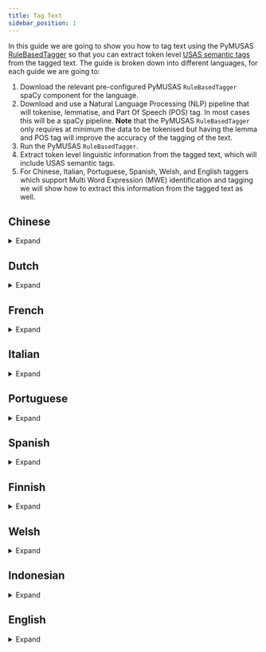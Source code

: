 ```yaml
---
title: Tag Text
sidebar_position: 1
---
```


In this guide we are going to show you how to tag text using the PyMUSAS [RuleBasedTagger](/api/spacy_api/taggers/rule_based#rulebasedtagger) so that you can extract token level [USAS semantic tags](https://ucrel.lancs.ac.uk/usas/) from the tagged text. The guide is broken down into different languages, for each guide we are going to: 

1. Download the relevant pre-configured PyMUSAS `RuleBasedTagger` spaCy component for the language.
2. Download and use a Natural Language Processing (NLP) pipeline that will tokenise, lemmatise, and Part Of Speech (POS) tag. In most cases this will be a spaCy pipeline. **Note** that the PyMUSAS `RuleBasedTagger` only requires at minimum the data to be tokenised but having the lemma and POS tag will improve the accuracy of the tagging of the text.
3. Run the PyMUSAS `RuleBasedTagger`.
4. Extract token level linguistic information from the tagged text, which will include USAS semantic tags.
5. For Chinese, Italian, Portuguese, Spanish, Welsh, and English taggers which support Multi Word Expression (MWE) identification and tagging we will show how to extract this information from the tagged text as well.


## Chinese
<details>
<summary>Expand</summary>

First download both the [Chinese PyMUSAS `RuleBasedTagger` spaCy component](https://github.com/UCREL/pymusas-models/releases/tag/cmn_dual_upos2usas_contextual-0.3.2) and the [small Chinese spaCy model](https://spacy.io/models/zh):

``` bash
pip install https://github.com/UCREL/pymusas-models/releases/download/cmn_dual_upos2usas_contextual-0.3.2/cmn_dual_upos2usas_contextual-0.3.2-py3-none-any.whl
python -m spacy download zh_core_web_sm
```

Then create the tagger, in a Python script:

:::note
Currently there is no lemmatisation component in the spaCy pipeline for Chinese.
:::

``` python
import spacy

# We exclude the following components as we do not need them. 
nlp = spacy.load('zh_core_web_sm', exclude=['parser', 'ner'])
# Load the Chinese PyMUSAS rule based tagger in a seperate spaCy pipeline
chinese_tagger_pipeline = spacy.load('cmn_dual_upos2usas_contextual')
# Adds the Chinese PyMUSAS rule based tagger to the main spaCy pipeline
nlp.add_pipe('pymusas_rule_based_tagger', source=chinese_tagger_pipeline)
```

The tagger is now setup for tagging text through the spaCy pipeline like so (this example follows on from the last). The example text is taken from the Chinese Wikipedia page on the topic of [`The Nile River`](https://zh.wikipedia.org/wiki/%E5%B0%BC%E7%BD%97%E6%B2%B3):

``` python
text = "尼罗河 是一条流經非洲東部與北部的河流，與中非地區的剛果河、非洲南部的赞比西河以及西非地区的尼日尔河並列非洲最大的四個河流系統。"

output_doc = nlp(text)

print(f'Text\tPOS\tUSAS Tags')
for token in output_doc:
    print(f'{token.text}\t{token.pos_}\t{token._.pymusas_tags}')
```

<details>
<summary>Output:</summary>

``` tsv
Text    POS     USAS Tags
尼罗河     PROPN   ['Z2']
是       VERB    ['A3', 'Z5']
一       NUM     ['N1']
条       NUM     ['G2.1/P1', 'S7.4-', 'A1.7+', 'S8-']
流經      ADJ     ['Z99']
非洲      PROPN   ['Z2']
東部      NOUN    ['Z99']
與北部     PROPN   ['Z99']
的       PART    ['Z5']
河流      NOUN    ['W3/M4', 'N5+']
，       PUNCT   ['PUNCT']
與       VERB    ['Z99']
中非      PROPN   ['Z99']
地區      NOUN    ['Z99']
的       PART    ['Z5']
剛果河     PROPN   ['Z99']
、       PUNCT   ['PUNCT']
非洲      PROPN   ['Z2']
南部      NOUN    ['M6']
的       PART    ['Z5']
赞比西河    NOUN    ['Z99']
以及      CCONJ   ['N5++', 'N5.2+', 'A13.3', 'Z5']
西非      PROPN   ['Z99']
地区      NOUN    ['A1.1.1', 'B3/X1', 'G1.1c', 'W3', 'F4/M7', 'K2', 'M7', 'A4.1', 'N3.6', 'B1', 'T1.1', 'O4.4', 'N5.1-', 'S5+c', 'B3', 'Y1', 'C1/H1@']
的       PART    ['Z5']
尼日尔河    NOUN    ['Z99']
並列      VERB    ['Z99']
非洲      PROPN   ['Z2']
最       ADV     ['A11.1+', 'N5+++', 'N3.2+++', 'A11.1+++', 'N5.1+', 'O2/M4', 'O3']
大       VERB    ['A11.1+', 'N5+++', 'N3.2+++', 'A11.1+++', 'N5.1+', 'O2/M4', 'O3']
的       PART    ['Z5']
四       NUM     ['N1']
個       NUM     ['N1']
河流      NOUN    ['W3/M4', 'N5+']
系統      NOUN    ['Z99']
。       PUNCT   ['PUNCT']
```

</details>

For Chinese the tagger also identifies and tags Multi Word Expressions (MWE), to find these MWE's you can run the following:

``` python
print(f'Text\tPOS\tMWE start and end index\tUSAS Tags')
for token in output_doc:
    start, end = token._.pymusas_mwe_indexes[0]
    if (end - start) > 1:
        print(f'{token.text}\t{token.pos_}\t{(start, end)}\t{token._.pymusas_tags}')
```

Which will output the following:

``` tsv
Text    POS    MWE start and end index    USAS Tags
最       ADV    (28, 30)                   ['A11.1+', 'N5+++', 'N3.2+++', 'A11.1+++', 'N5.1+', 'O2/M4', 'O3']
大       VERB   (28, 30)                   ['A11.1+', 'N5+++', 'N3.2+++', 'A11.1+++', 'N5.1+', 'O2/M4', 'O3']
```


</details>

## Dutch

<details>
<summary>Expand</summary>

First download both the [Dutch PyMUSAS `RuleBasedTagger` spaCy component](https://github.com/UCREL/pymusas-models/releases/tag/nl_single_upos2usas_contextual-0.3.2) and the [small Dutch spaCy model](https://spacy.io/models/nl):

``` bash
pip install https://github.com/UCREL/pymusas-models/releases/download/nl_single_upos2usas_contextual-0.3.2/nl_single_upos2usas_contextual-0.3.2-py3-none-any.whl
python -m spacy download nl_core_news_sm
```

Then create the tagger, in a Python script:

``` python
import spacy

# We exclude the following components as we do not need them. 
nlp = spacy.load('nl_core_news_sm', exclude=['parser', 'ner', 'tagger'])
# Load the Dutch PyMUSAS rule based tagger in a separate spaCy pipeline
dutch_tagger_pipeline = spacy.load('nl_single_upos2usas_contextual')
# Adds the Dutch PyMUSAS rule based tagger to the main spaCy pipeline
nlp.add_pipe('pymusas_rule_based_tagger', source=dutch_tagger_pipeline)
```

The tagger is now setup for tagging text through the spaCy pipeline like so (this example follows on from the last). The example text is taken from the Dutch Wikipedia page on the topic of [`The Nile River`](https://nl.wikipedia.org/wiki/Nijl):

``` python
text = "De Nijl is met een lengte van 5499 tot 6695 km de langste of de op een na langste rivier van de wereld."

output_doc = nlp(text)

print(f'Text\tLemma\tPOS\tUSAS Tags')
for token in output_doc:
    print(f'{token.text}\t{token.lemma_}\t{token.pos_}\t{token._.pymusas_tags}')
```

<details>

<summary>Output:</summary>

``` tsv
Text    Lemma   POS     USAS Tags
De      de      DET     ['Z5']
Nijl    nijl    PROPN   ['Z99']
is      is      AUX     ['Z99']
met     met     ADP     ['Z5']
een     een     DET     ['Z5']
lengte  lengte  NOUN    ['N3.7', 'T1.3', 'M4']
van     van     ADP     ['Z5']
5499    5499    NUM     ['N1']
tot     tot     ADP     ['Z99']
6695    6695    NUM     ['N1']
km      km      SYM     ['Z99']
de      de      DET     ['Z5']
langste lang    ADJ     ['N3.7+', 'T1.3+', 'N3.3+', 'N3.2+', 'X7+']
of      of      CCONJ   ['Z5']
de      de      DET     ['Z5']
op      op      ADP     ['A5.1+', 'G2.2+', 'A1.1.1', 'M6', 'Z5']
een     e       NUM     ['N1', 'T3', 'T1.2', 'Z8']
na      na      ADP     ['N4', 'Z5']
langste lang    ADJ     ['N3.7+', 'T1.3+', 'N3.3+', 'N3.2+', 'X7+']
rivier  rivier  NOUN    ['W3/M4', 'N5+']
van     van     ADP     ['Z5']
de      de      DET     ['Z5']
wereld  wereld  NOUN    ['W1', 'S5+c', 'A4.1', 'N5+']
.       .       PUNCT   ['PUNCT']
```
</details>

</details>

## French

<details>
<summary>Expand</summary>

First download both the [French PyMUSAS `RuleBasedTagger` spaCy component](https://github.com/UCREL/pymusas-models/releases/tag/fr_single_upos2usas_contextual-0.3.2) and the [small French spaCy model](https://spacy.io/models/fr):

``` bash
pip install https://github.com/UCREL/pymusas-models/releases/download/fr_single_upos2usas_contextual-0.3.2/fr_single_upos2usas_contextual-0.3.2-py3-none-any.whl
python -m spacy download fr_core_news_sm
```

Then create the tagger, in a Python script:

``` python
import spacy

# We exclude the following components as we do not need them. 
nlp = spacy.load('fr_core_news_sm', exclude=['parser', 'ner'])
# Load the French PyMUSAS rule based tagger in a separate spaCy pipeline
french_tagger_pipeline = spacy.load('fr_single_upos2usas_contextual')
# Adds the French PyMUSAS rule based tagger to the main spaCy pipeline
nlp.add_pipe('pymusas_rule_based_tagger', source=french_tagger_pipeline)
```

The tagger is now setup for tagging text through the spaCy pipeline like so (this example follows on from the last). The example text is taken from the French Wikipedia page on the topic of [`The Nile River`](https://fr.wikipedia.org/wiki/Nil):

``` python
text = "Le Nil est un fleuve d'Afrique. Avec une longueur d'environ 6 700 km, c'est avec le fleuve Amazone, le plus long fleuve du monde."

output_doc = nlp(text)

print(f'Text\tLemma\tPOS\tUSAS Tags')
for token in output_doc:
    print(f'{token.text}\t{token.lemma_}\t{token.pos_}\t{token._.pymusas_tags}')
```

<details>

<summary>Output:</summary>

``` tsv
Text      Lemma     POS       USAS Tags
Le        le        DET       ['Z5']
Nil       Nil       PROPN     ['Z99']
est       être      AUX       ['M6']
un        un        DET       ['Z5']
fleuve    fleuve    NOUN      ['W3/M4', 'N5+']
d'        de        ADP       ['Z5']
Afrique   Afrique   PROPN     ['Z99']
.         .         PUNCT     ['PUNCT']
Avec      avec      ADP       ['Z5']
une       un        DET       ['Z5']
longueur  longueur  NOUN      ['N3.7', 'T1.3', 'M4']
d'        de        ADP       ['Z5']
environ   environ   ADV       ['Z5']
6         6         DET       ['Z99']
700       700       NUM       ['N1']
km        kilomètre NOUN      ['N3.3', 'N3.7']
,         ,         PUNCT     ['PUNCT']
c'        ce        PRON      ['Z8']
est       être      VERB      ['M6']
avec      avec      ADP       ['Z5']
le        le        DET       ['Z5']
fleuve    fleuve    NOUN      ['W3/M4', 'N5+']
Amazone   amazone   NOUN      ['Z99']
,         ,         PUNCT     ['PUNCT']
le        le        DET       ['Z5']
plus      plus      ADV       ['Z5']
long      long      ADJ       ['Z99']
fleuve    fleuve    NOUN      ['W3/M4', 'N5+']
du        de        ADP       ['Z5']
monde     monde     NOUN      ['Z99']
.         .         PUNCT     ['PUNCT']
```

</details>

</details>

## Italian

<details>
<summary>Expand</summary>

First download both the [Italian PyMUSAS `RuleBasedTagger` spaCy component](https://github.com/UCREL/pymusas-models/releases/tag/it_dual_upos2usas_contextual-0.3.2) and the [small Italian spaCy model](https://spacy.io/models/it):

``` bash
pip install https://github.com/UCREL/pymusas-models/releases/download/it_dual_upos2usas_contextual-0.3.2/it_dual_upos2usas_contextual-0.3.2-py3-none-any.whl
python -m spacy download it_core_news_sm
```

Then create the tagger, in a Python script:

``` python
import spacy

# We exclude the following components as we do not need them. 
nlp = spacy.load('it_core_news_sm', exclude=['parser', 'ner', 'tagger'])
# Load the Italian PyMUSAS rule based tagger in a separate spaCy pipeline
italian_tagger_pipeline = spacy.load('it_dual_upos2usas_contextual')
# Adds the Italian PyMUSAS rule based tagger to the main spaCy pipeline
nlp.add_pipe('pymusas_rule_based_tagger', source=italian_tagger_pipeline)
```

The tagger is now setup for tagging text through the spaCy pipeline like so (this example follows on from the last). The example text is taken from the Italian Wikipedia page on the topic of [`The Nile River`](https://it.wikipedia.org/wiki/Nilo):

``` python
text = "Il Nilo è un fiume africano lungo 6.852 km che attraversa otto stati dell'Africa. Tradizionalmente considerato il fiume più lungo del mondo, contende il primato della lunghezza al Rio delle Amazzoni."

output_doc = nlp(text)

print(f'Text\tLemma\tPOS\tUSAS Tags')
for token in output_doc:
    print(f'{token.text}\t{token.lemma_}\t{token.pos_}\t{token._.pymusas_tags}')
```

<details>

<summary>Output:</summary>

``` tsv
Text              Lemma             POS     USAS Tags
Il                il                DET     ['Z5']
Nilo              nilo              PROPN   ['Z99']
è                 essere            AUX     ['A5.1', 'S7.1++', 'X3.2', 'Q2.2', 'A8', 'N3.1%']
un                uno               DET     ['Z5']
fiume             fiume             NOUN    ['W3']
africano          africano          ADJ     ['Z2']
lungo             lungo             ADP     ['Z5']
6.852             6.852             NUM     ['N1']
km                km                NOUN    ['N3.3']
che               che               PRON    ['Z8']
attraversa        attraversare      VERB    ['M1', 'M6', 'S8-', 'A1.8+', 'A6.3+', 'F4/L2', 'O4.4', 'Q1.2', 'E3-', 'S1.1.1', 'S9@']
otto              otto              NUM     ['N1']
stati             stato             NOUN    ['G2.1/H1', 'B2', 'A3']
dell'             dell'             ADP     ['Z99']
Africa            Africa            PROPN   ['Z2']
.                 .                 PUNCT   ['PUNCT']
Tradizionalmente  tradizionalmente  ADV     ['Z99']
considerato       considerare       VERB    ['A5.1', 'N2', 'A11.1+', 'Q2.2', 'S1.1.1', 'Q1.3', 'S9%', 'X2.1', 'X2.4', 'X6']
il                il                DET     ['Z5']
fiume             fiume             NOUN    ['W3']
più               molto             ADV     ['N3.3+', 'A13.3']
lungo             lungo             ADJ     ['N3.3+', 'A13.3']
del               del               ADP     ['Z5']
mondo             mondo             NOUN    ['W1']
,                 ,                 PUNCT   ['PUNCT']
contende          contendere        VERB    ['S7.3']
il                il                DET     ['Z5']
primato           primato           NOUN    ['A5.1+++', 'A11.1+']
della             della             ADP     ['Z99']
lunghezza         lunghezza         NOUN    ['N3.7', 'T1.3', 'M4']
al                al                ADP     ['Z5']
Rio               Rio               PROPN   ['Z2']
delle             della             ADP     ['Z5']
Amazzoni          amazzoni          PROPN   ['Z99']
.                 .                 PUNCT   ['PUNCT']
```

</details>

For Italian the tagger also identifies and tags Multi Word Expressions (MWE), to find these MWE's you can run the following:

``` python
print(f'Text\tPOS\tMWE start and end index\tUSAS Tags')

for token in output_doc:
    start, end = token._.pymusas_mwe_indexes[0]
    if (end - start) > 1:
        print(f'{token.text}\t{token.pos_}\t{(start, end)}\t{token._.pymusas_tags}')
```

Which will output the following:

``` tsv
Text    POS     MWE start and end index    USAS Tags
più     ADV     (20, 22)                   ['N3.3+', 'A13.3']
lungo   ADJ     (20, 22)                   ['N3.3+', 'A13.3']
```

</details>

## Portuguese

<details>
<summary>Expand</summary>

First download both the [Portuguese PyMUSAS `RuleBasedTagger` spaCy component](https://github.com/UCREL/pymusas-models/releases/tag/pt_dual_upos2usas_contextual-0.3.2) and the [small Portuguese spaCy model](https://spacy.io/models/pt):

``` bash
pip install https://github.com/UCREL/pymusas-models/releases/download/pt_dual_upos2usas_contextual-0.3.2/pt_dual_upos2usas_contextual-0.3.2-py3-none-any.whl
python -m spacy download pt_core_news_sm
```

Then create the tagger, in a Python script:

``` python
import spacy

# We exclude the following components as we do not need them. 
nlp = spacy.load('pt_core_news_sm', exclude=['parser', 'ner'])
# Load the Portuguese PyMUSAS rule based tagger in a separate spaCy pipeline
portuguese_tagger_pipeline = spacy.load('pt_dual_upos2usas_contextual')
# Adds the Portuguese PyMUSAS rule based tagger to the main spaCy pipeline
nlp.add_pipe('pymusas_rule_based_tagger', source=portuguese_tagger_pipeline)
```

The tagger is now setup for tagging text through the spaCy pipeline like so (this example follows on from the last). The example text is taken from the Portuguese Wikipedia page on the topic of [`The Nile River`](https://pt.wikipedia.org/wiki/Rio_Nilo):

``` python
text = "Todos estes estudos levam a que o comprimento de ambos os rios permaneça em aberto, continuando por isso o debate e como tal, continuando-se a considerar o Nilo como o rio mais longo."

output_doc = nlp(text)

print(f'Text\tLemma\tPOS\tUSAS Tags')
for token in output_doc:
    print(f'{token.text}\t{token.lemma_}\t{token.pos_}\t{token._.pymusas_tags}')
```

<details>

<summary>Output:</summary>

``` tsv
Text            Lemma           POS     USAS Tags
Todos           Todos           DET     ['Z8/N5.1+c']
estes           este            DET     ['Z5', 'Z8']
estudos         estudo          NOUN    ['P1', 'X2.4', 'H2', 'Q1.2', 'C1']
levam           levar           VERB    ['A9+', 'T1.3', 'C1', 'A1.1.1', 'M2', 'S7.1-', 'A2.1+', 'X2.4', 'S6+', 'S7.4+', 'N3', 'A2.1+', 'P1', 'M1', 'X2.5+', 'F1@', 'F2@', 'Q1.2@', 'B3@']
a               o               SCONJ   ['M6', 'Z5']
que             que             SCONJ   ['A13.3', 'A6.1+', 'Z5', 'Z8']
o               o               DET     ['Z5']
comprimento     comprimento     NOUN    ['N3.7', 'T1.3', 'M4']
de              de              ADP     ['Z5']
ambos           ambos           DET     ['N5']
os              o               DET     ['Z5']
rios            rio             NOUN    ['W3/M4', 'N5+']
permaneça       permanecer      VERB    ['T2++', 'M8', 'N5.2+']
em              em              SCONJ   ['A5.1+', 'G2.2+', 'A1.1.1', 'M6', 'O4.2+', 'Z5']
aberto          aberto          VERB    ['A10+', 'T2+']
,               ,               PUNCT   ['PUNCT']
continuando     continuar       VERB    ['Z99']
por             por             ADP     ['N4', 'Z5', 'T1.2']
isso            isso            PRON    ['N4', 'Z5', 'T1.2']
o               o               DET     ['Z5']
debate          debater         NOUN    ['Q2.1', 'Q2.1/A6.1-', 'Q2.1/E3-', 'Q2.2']
e               e               CCONJ   ['Z5']
como            comer           ADP     ['Z5']
tal             tal             PRON    ['Z5']
,               ,               PUNCT   ['PUNCT']
continuando-se  continuando-se  VERB    ['Z99']
a               o               SCONJ   ['M6', 'Z5']
considerar      considerar      VERB    ['Z99']
o               o               DET     ['Z5']
Nilo            Nilo            PROPN   ['Z2']
como            comer           ADP     ['Z5']
o               o               DET     ['Z5']
rio             rir             NOUN    ['W3/M4', 'N5+']
mais            mais            ADV     ['T1.3++', 'N3.7++', 'N3.3++', 'N3.2++']
longo           longo           ADJ     ['T1.3++', 'N3.7++', 'N3.3++', 'N3.2++']
.               .               PUNCT   ['PUNCT']
```
</details>

For Portuguese the tagger also identifies and tags Multi Word Expressions (MWE), to find these MWE's you can run the following:

``` python
print(f'Text\tPOS\tMWE start and end index\tUSAS Tags')

for token in output_doc:
    start, end = token._.pymusas_mwe_indexes[0]
    if (end - start) > 1:
        print(f'{token.text}\t{token.pos_}\t{(start, end)}\t{token._.pymusas_tags}')
```

Which will output the following:

``` tsv
Text    POS     MWE start and end index    USAS Tags
por     ADP     (17, 19)                   ['N4', 'Z5', 'T1.2']
isso    PRON    (17, 19)                   ['N4', 'Z5', 'T1.2']
mais    ADV     (33, 35)                   ['T1.3++', 'N3.7++', 'N3.3++', 'N3.2++']
longo   ADJ     (33, 35)                   ['T1.3++', 'N3.7++', 'N3.3++', 'N3.2++']
```


</details>

## Spanish

<details>
<summary>Expand</summary>

First download both the [Spanish PyMUSAS `RuleBasedTagger` spaCy component](https://github.com/UCREL/pymusas-models/releases/tag/es_dual_upos2usas_contextual-0.3.2) and the [small Spanish spaCy model](https://spacy.io/models/es):

``` bash
pip install https://github.com/UCREL/pymusas-models/releases/download/es_dual_upos2usas_contextual-0.3.2/es_dual_upos2usas_contextual-0.3.2-py3-none-any.whl
python -m spacy download es_core_news_sm
```

Then create the tagger, in a Python script:

``` python
import spacy

# We exclude the following components as we do not need them. 
nlp = spacy.load('es_core_news_sm', exclude=['parser', 'ner'])
# Load the Spanish PyMUSAS rule based tagger in a separate spaCy pipeline
spanish_tagger_pipeline = spacy.load('es_dual_upos2usas_contextual')
# Adds the Spanish PyMUSAS rule based tagger to the main spaCy pipeline
nlp.add_pipe('pymusas_rule_based_tagger', source=spanish_tagger_pipeline)
```

The tagger is now setup for tagging text through the spaCy pipeline like so (this example follows on from the last). The example text is taken from the Spanish Wikipedia page on the topic of [`Países Bajos`](https://es.wikipedia.org/wiki/Pa%C3%ADses_Bajos):

``` python
text = "Los Países Bajos son un país soberano ubicado al noreste de la Europa continental y el país constituyente más grande de los cuatro que, junto con las islas de Aruba, Curazao y San Martín, forman el Reino de los Países Bajos."

output_doc = nlp(text)

print(f'Text\tLemma\tPOS\tUSAS Tags')
for token in output_doc:
    print(f'{token.text}\t{token.lemma_}\t{token.pos_}\t{token._.pymusas_tags}')
```

<details>

<summary>Output:</summary>

``` tsv
Text            Lemma           POS     USAS Tags
Los             el              DET     ['Z5']
Países          Países          PROPN   ['Z2']
Bajos           Bajos           PROPN   ['Z2']
son             ser             AUX     ['A3+', 'L1', 'Z5']
un              uno             DET     ['Z5', 'N1']
país            país            NOUN    ['G1.1c', 'W3', 'M7']
soberano        soberano        ADJ     ['Z99']
ubicado         ubicado         ADJ     ['Z99']
al              al              ADP     ['Z5']
noreste         noreste         NOUN    ['Z99']
de              de              ADP     ['Z5']
la              el              DET     ['Z5']
Europa          Europa          PROPN   ['Z2', 'S7', 'M7']
continental     continental     ADJ     ['Z99']
y               y               CCONJ   ['Z5', 'A1.8+']
el              el              DET     ['Z5']
país            país            NOUN    ['G1.1c', 'W3', 'M7']
constituyente   constituyente   ADJ     ['Z99']
más             más             ADV     ['A13.3', 'N6++', 'Z5']
grande          grande          ADJ     ['N3.1+/A6.1+/A13.2+', 'A5']
de              de              ADP     ['Z5']
los             el              DET     ['Z5']
cuatro          cuatro          NUM     ['N1']
que             que             PRON    ['Z5', 'Z8']
,               ,               PUNCT   ['PUNCT']
junto           junto           ADJ     ['A2.2', 'S5+', 'A1.8+']
con             con             ADP     ['Z5', 'A4.1']
las             el              DET     ['Z5']
islas           isla            NOUN    ['W3M7']
de              de              ADP     ['Z5']
Aruba           Aruba           PROPN   ['Z99']
,               ,               PUNCT   ['PUNCT']
Curazao         Curazao         PROPN   ['Z99']
y               y               CCONJ   ['Z5', 'A1.8+']
San             San             PROPN   ['S9', 'S2', 'A4.1']
Martín          Martín          PROPN   ['Z1', 'S2']
,               ,               PUNCT   ['PUNCT']
forman          formar          VERB    ['T2+', 'A2.1+', 'A1.8+', 'A3+', 'A1.1.1']
el              el              DET     ['Z5']
Reino           Reino           PROPN   ['M7']
de              de              ADP     ['Z5']
los             el              DET     ['Z5']
Países          Países          PROPN   ['Z2']
Bajos           Bajos           PROPN   ['Z2']
.               .               PUNCT   ['PUNCT']
```
</details>



For Spainsh the tagger also identifies and tags Multi Word Expressions (MWE), to find these MWE's you can run the following:

``` python
print(f'Text\tPOS\tMWE start and end index\tUSAS Tags')

for token in output_doc:
    start, end = token._.pymusas_mwe_indexes[0]
    if (end - start) > 1:
        print(f'{token.text}\t{token.pos_}\t{(start, end)}\t{token._.pymusas_tags}')
```

Which will output the following:

``` tsv
Text    POS     MWE start and end index    USAS Tags
Países  PROPN   (1, 3)                     ['Z2']
Bajos   PROPN   (1, 3)                     ['Z2']
Países  PROPN   (42, 44)                   ['Z2']
Bajos   PROPN   (42, 44)                   ['Z2']
```

</details>

## Finnish

<details>
<summary>Expand</summary>

First download both the [Finnish PyMUSAS `RuleBasedTagger` spaCy component](https://github.com/UCREL/pymusas-models/releases/tag/fi_single_upos2usas_contextual-0.3.2) and the [small Finnish spaCy model](https://spacy.io/models/fi):

``` bash
pip install https://github.com/UCREL/pymusas-models/releases/download/fi_single_upos2usas_contextual-0.3.2/fi_single_upos2usas_contextual-0.3.2-py3-none-any.whl
python -m spacy download fi_core_news_sm
```

Then create the tagger, in a Python script:

``` python
import spacy

# We exclude the following components as we do not need them. 
nlp = spacy.load("fi_core_news_sm", exclude=['tagger', 'parser', 'attribute_ruler', 'ner'])
# Load the Finnish PyMUSAS rule based tagger in a separate spaCy pipeline
finnish_tagger_pipeline = spacy.load('fi_single_upos2usas_contextual')
# Adds the Finnish PyMUSAS rule based tagger to the main spaCy pipeline
nlp.add_pipe('pymusas_rule_based_tagger', source=finnish_tagger_pipeline)
```

The tagger is now setup for tagging text through the spaCy pipeline like so (this example follows on from the last). The example text is taken from the Finnish Wikipedia page on the topic of [`Bank` as a financial institution](https://fi.wikipedia.org/wiki/Pankki):

``` python
text = "Pankki on instituutio, joka tarjoaa finanssipalveluita, erityisesti maksuliikenteen hoitoa ja luotonantoa."

output_doc = nlp(text)

print(f'Text\tLemma\tPOS\tUSAS Tags')
for token in output_doc:
    print(f'{token.text}\t{token.lemma_}\t{token.pos_}\t{token._.pymusas_tags}')
print(f'{"Text":<20}{"Lemma":<20}{"POS":<8}USAS Tags')
for token in output_doc:
    print(f'{token.text:<20}{token.lemma_:<20}{token.pos_:<8}{token._.pymusas_tags}')
```

<details>

<summary>Output:</summary>

``` tsv
Text                Lemma               POS     USAS Tags
Pankki              pankki              NOUN    ['I1/H1', 'K5.2/I1.1']
on                  olla                AUX     ['A3+', 'A1.1.1', 'M6', 'Z5']
instituutio         instituutio         NOUN    ['S5+']
,                   ,                   PUNCT   ['PUNCT']
joka                joka                PRON    ['Z8', 'N5.1+']
tarjoaa             tarjota             VERB    ['A9-', 'Q2.2', 'F1', 'S6+', 'A7+', 'I2.2']
finanssipalveluita  finanssipalvelus    NOUN    ['Z99']
,                   ,                   PUNCT   ['PUNCT']
erityisesti         erityisesti         ADV     ['A14']
maksuliikenteen     maksuliikentete     NOUN    ['Z99']
hoitoa              hoito               NOUN    ['B3', 'S4']
ja                  ja                  CCONJ   ['Z5']
luotonantoa         luotonanto          NOUN    ['Z99']
.                   .                   PUNCT   ['PUNCT']
```

</details>

</details>

## Welsh
<details>
<summary>Expand</summary>

In this example we will not be using spaCy for tokenisation, lemmatisation, and POS tagging, as we will be using the [CyTag toolkit](https://github.com/UCREL/CyTag) that has been wrapped in a docker container. Therefore, first you will need to [install docker](https://docs.docker.com/get-docker/).

We assume that you would like to tag the following text, of which this text is stored in the file named `welsh_text_example.txt`. The example text is taken from the Welsh Wikipedia page on the topic of [`Bank` as a financial institution.](https://cy.wikipedia.org/wiki/Banc) With an additional random sentence at the end to demonstrate the Multi Word Expression (MWE) identification and tagging attributes of the tagger.

``` txt title="welsh_text_example.txt"
Sefydliad cyllidol yw bancwr neu fanc sy'n actio fel asiant talu ar gyfer cwsmeriaid, ac yn rhoi benthyg ac yn benthyg arian. Yn rhai gwledydd, megis yr Almaen a Siapan, mae banciau'n brif berchenogion corfforaethau diwydiannol, tra mewn gwledydd eraill, megis yr Unol Daleithiau, mae banciau'n cael eu gwahardd rhag bod yn berchen ar gwmniau sydd ddim yn rhai cyllidol. Adran Iechyd Cymru.
```

First we will need to run the CyTag toolkit, more specifically we will run version 1 of the toolkit as we have a mapping from the POS tags produced in version 1 (the [basic CorCencC POS tagset](https://cytag.corcencc.org/tagset?lang=en)) to the POS tags that the USAS lexicon uses (the USAS core POS tagset) within the pre-configured Welsh PyMUSAS `RuleBasedTagger` tagger.

``` bash
cat welsh_text_example.txt | docker run -i --rm ghcr.io/ucrel/cytag:1.0.4 > welsh_text_example.tsv
```

We now have a `tsv` version of the file that has been tokenised, lemmatised, and POS tagged. The `welsh_text_example.tsv` file should contain the following (I have added column headers here to explain what each column represents, these headers should not be in your file, also note that the "Mutation" column is optional):

<details>
<summary>welsh_text_example.tsv:</summary>

``` tsv title="welsh_text_example.tsv"
Line Number	Token	Sentence Index, Token Index	Lemma	Basic POS	Enriched POS	Mutation
1	Sefydliad	1,1	sefydliad	E	Egu	
2	cyllidol	1,2	cyllidol	Ans	Anscadu	
3	yw	1,3	bod	B	Bpres3u	
4	bancwr	1,4	bancwr	E	Egu	
5	neu	1,5	neu	Cys	Cyscyd	
6	fanc	1,6	banc	E	Egu	+sm
7	sy	1,7	bod	B	Bpres3perth	
8	'n	1,8	yn	U	Uberf	
9	actio	1,9	actio	B	Be	
10	fel	1,10	fel	Cys	Cyscyd	
11	asiant	1,11	asiant | asio	E | B	Egu | Bpres3ll	
12	talu	1,12	talu	B	Be	
13	ar	1,13	ar	Ar	Arsym	
14	gyfer	1,14	cyfer	E	Egu	+sm
15	cwsmeriaid	1,15	cwsmer	E	Egll	
16	,	1,16	,	Atd	Atdcan	
17	ac	1,17	a	Cys	Cyscyd	
18	yn	1,18	yn	U	Uberf	
19	rhoi	1,19	rhoi	B	Be	
20	benthyg	1,20	benthyg	E	Egu	
21	ac	1,21	a	Cys	Cyscyd	
22	yn	1,22	yn	U	Uberf	
23	benthyg	1,23	benthyg	B	Be	
24	arian	1,24	arian	E	Egu	
25	.	1,25	.	Atd	Atdt	
26	Yn	2,1	yn	Ar	Arsym	
27	rhai	2,2	rhai	unk	unk	
28	gwledydd	2,3	gwlad	E	Ebll	
29	,	2,4	,	Atd	Atdcan	
30	megis	2,5	megis	Cys	Cyscyd	
31	yr	2,6	y	YFB	YFB	
32	Almaen	2,7	Almaen	E	Epb	
33	a	2,8	a	Cys	Cyscyd	
34	Siapan	2,9	Siapan	E	Epb	
35	,	2,10	,	Atd	Atdcan	
36	mae	2,11	bod	B	Bpres3u	
37	banciau	2,12	banc	E	Egll	
38	'n	2,13	yn	U	Utra	
39	brif	2,14	brif	unk	unk	
40	berchenogion	2,15	berchenogion	unk	unk	
41	corfforaethau	2,16	corfforaeth	E	Ebll	
42	diwydiannol	2,17	diwydiannol	Ans	Anscadu	
43	,	2,18	,	Atd	Atdcan	
44	tra	2,19	tra	Cys	Cyscyd	
45	mewn	2,20	mewn	Ar	Arsym	
46	gwledydd	2,21	gwlad	E	Ebll	
47	eraill	2,22	arall	Ans	Anscadu	
48	,	2,23	,	Atd	Atdcan	
49	megis	2,24	megis	Cys	Cyscyd	
50	yr	2,25	y	YFB	YFB	
51	Unol	2,26	unol	Ans	Anscadu	
52	Daleithiau	2,27	Daleithiau	E	Ep	
53	,	2,28	,	Atd	Atdcan	
54	mae	2,29	bod	B	Bpres3u	
55	banciau	2,30	banc	E	Egll	
56	'n	2,31	yn	U	Uberf	
57	cael	2,32	cael	B	Be	
58	eu	2,33	eu	Rha	Rhadib3ll	
59	gwahardd	2,34	gwahardd	B	Be	
60	rhag	2,35	rhag	Ar	Arsym	
61	bod	2,36	bod	B	Be	
62	yn	2,37	yn	U	Utra	
63	berchen	2,38	perchen	E	Egu	+sm
64	ar	2,39	ar	Ar	Arsym	
65	gwmniau	2,40	gwmniau	unk	unk	
66	sydd	2,41	bod	B	Bpres3perth	
67	ddim	2,42	dim	E	Egu	+sm
68	yn	2,43	yn	U	Utra	
69	rhai	2,44	rhai	unk	unk	
70	cyllidol	2,45	cyllidol	Ans	Anscadu	
71	.	2,46	.	Atd	Atdt	
72	Adran	3,1	adran	E	Ebu	
73	Iechyd	3,2	iechyd	E	Egu	
74	Cymru	3,3	Cymru	E	Epb	
75	.	3,4	.	Atd	Atdt
```

</details>

Now we have the token, lemma, and POS tag information we can run the [Welsh PyMUSAS `RuleBasedTagger`](https://github.com/UCREL/pymusas-models/releases/tag/cy_dual_basiccorcencc2usas_contextual-0.3.2), so first we will download it:

``` bash
pip install https://github.com/UCREL/pymusas-models/releases/download/cy_dual_basiccorcencc2usas_contextual-0.3.2/cy_dual_basiccorcencc2usas_contextual-0.3.2-py3-none-any.whl
```

Now we can run the tagger over the `tsv` data using the following Python script:

``` python
from pathlib import Path
from typing import List

import spacy
from spacy.tokens import Doc
from spacy.vocab import Vocab

# Load the Welsh PyMUSAS rule based tagger
nlp = spacy.load("cy_dual_basiccorcencc2usas_contextual")

tokens: List[str] = []
spaces: List[bool] = []
basic_pos_tags: List[str] = []
lemmas: List[str] = []

welsh_tagged_file = Path(Path.cwd(), 'welsh_text_example.tsv').resolve()

print('Text\tLemma\tPOS\tUSAS Tags')
with welsh_tagged_file.open('r', encoding='utf-8') as welsh_tagged_data:
    for line in welsh_tagged_data:
        line = line.strip()
        if line:
            line_tags = line.split('\t')
            tokens.append(line_tags[1])
            lemmas.append(line_tags[3])
            basic_pos_tags.append(line_tags[4])
            spaces.append(True)


# As the tagger is a spaCy component that expects tokens, pos, and lemma
# we need to create a spaCy Doc object that will contain this information
doc = Doc(Vocab(), words=tokens, tags=basic_pos_tags, lemmas=lemmas)
output_doc = nlp(doc)

print(f'Text\tLemma\tPOS\tUSAS Tags')
for token in output_doc:
    print(f'{token.text}\t{token.lemma_}\t{token.tag_}\t{token._.pymusas_tags}')
```

<details>
<summary>Output:</summary>

``` tsv
Text            Lemma           POS     USAS Tags
Sefydliad       sefydliad       E       ['S5+c', 'S7.1+', 'H1c', 'S1.1.1', 'T2+']
cyllidol        cyllidol        Ans     ['I1']
yw              bod             B       ['A3+', 'Z5']
bancwr          bancwr          E       ['Z99']
neu             neu             Cys     ['Z5']
fanc            banc            E       ['I1.1', 'X2.6+', 'M1']
sy              bod             B       ['A3+', 'Z5']
'n              yn              U       ['Z5']
actio           actio           B       ['A1.1.1', 'T1.1.2', 'A8', 'K4']
fel             fel             Cys     ['Z5']
asiant          asiant | asio   E | B   ['I2.1/S2mf', 'G3/S2mf', 'K4/S2mf']
talu            talu            B       ['I1.2', 'A9-', 'I1.1/I3.1']
ar              ar              Ar      ['Z5']
gyfer           cyfer           E       ['M6', 'Q2.2', 'Q2.2', 'S7.1+', 'X4.2', 'K4']
cwsmeriaid      cwsmer          E       ['I2.2/S2mf']
,               ,               Atd     ['PUNCT']
ac              a               Cys     ['Z5']
yn              yn              U       ['Z5']
rhoi            rhoi            B       ['A9-', 'A1.1.1']
benthyg         benthyg         E       ['A9-']
ac              a               Cys     ['Z5']
yn              yn              U       ['Z5']
benthyg         benthyg         B       ['A9-']
arian           arian           E       ['I1']
.               .               Atd     ['PUNCT']
Yn              yn              Ar      ['Z5']
rhai            rhai            unk     ['A13.5']
gwledydd        gwlad           E       ['M7']
,               ,               Atd     ['PUNCT']
megis           megis           Cys     ['Z5']
yr              y               YFB     ['Z5']
Almaen          Almaen          E       ['Z2']
a               a               Cys     ['Z5']
Siapan          Siapan          E       ['Z2']
,               ,               Atd     ['PUNCT']
mae             bod             B       ['A3+', 'Z5']
banciau         banc            E       ['I1.1', 'X2.6+', 'M1']
'n              yn              U       ['Z5']
brif            brif            unk     ['Z99']
berchenogion    berchenogion    unk     ['Z99']
corfforaethau   corfforaeth     E       ['I2.1/S5c', 'G1.1c']
diwydiannol     diwydiannol     Ans     ['I4']
,               ,               Atd     ['PUNCT']
tra             tra             Cys     ['Z5']
mewn            mewn            Ar      ['Z5']
gwledydd        gwlad           E       ['M7']
eraill          arall           Ans     ['A6.1-/Z8']
,               ,               Atd     ['PUNCT']
megis           megis           Cys     ['Z5']
yr              y               YFB     ['Z5']
Unol            unol            Ans     ['S5+', 'A1.1.1']
Daleithiau      Daleithiau      E       ['Z99']
,               ,               Atd     ['PUNCT']
mae             bod             B       ['A3+', 'Z5']
banciau         banc            E       ['I1.1', 'X2.6+', 'M1']
'n              yn              U       ['Z5']
cael            cael            B       ['A9+', 'Z5', 'X9.2+', 'A2.1+', 'A2.2', 'M1', 'M2', 'X2.5+', 'E4.1-']
eu              eu              Rha     ['Z8']
gwahardd        gwahardd        B       ['S7.4-']
rhag            rhag            Ar      ['Z5']
bod             bod             B       ['A3+', 'Z5']
yn              yn              U       ['Z5']
berchen         perchen         E       ['A9+/S2mf']
ar              ar              Ar      ['Z5']
gwmniau         gwmniau         unk     ['Z99']
sydd            bod             B       ['A3+', 'Z5']
ddim            dim             E       ['Z6/Z8']
yn              yn              U       ['Z5']
rhai            rhai            unk     ['A13.5']
cyllidol        cyllidol        Ans     ['I1']
.               .               Atd     ['PUNCT']
Adran           adran           E       ['G1.1']
Iechyd          iechyd          E       ['G1.1']
Cymru           Cymru           E       ['Z2', 'Z1mf']
.               .               Atd     ['PUNCT']
```

</details>

For Welsh the tagger also identifies and tags Multi Word Expressions (MWE), to find these MWE's you can run the following:

``` python
print(f'Text\tPOS\tMWE start and end index\tUSAS Tags')
for token in output_doc:
    start, end = token._.pymusas_mwe_indexes[0]
    if (end - start) > 1:
        print(f'{token.text}\t{token.tag_}\t{(start, end)}\t{token._.pymusas_tags}')
```

Which will output the following:

``` tsv
Text    POS     MWE start and end index    USAS Tags
Adran   E       (71, 73)                   ['G1.1']
Iechyd  E       (71, 73)                   ['G1.1']
```

</details>

## Indonesian
<details>
<summary>Expand</summary>

In this example we will not be using spaCy for tokenisation, lemmatisation, and POS tagging, as we will be using the [Indonesian TreeTagger](https://github.com/UCREL/Indonesian-TreeTagger-Docker-Build) that has been wrapped in a docker container. Therefore, first you will need to [install docker](https://docs.docker.com/get-docker/). After installing docker you will need to build the Indonesian TreeTagger docker container locally, of which by doing this you agree to the [TreeTagger license](https://www.cis.uni-muenchen.de/~schmid/tools/TreeTagger/Tagger-Licence) (this license stops you from re-distributing the TreeTagger code, therefore please do not upload your built docker container to a registry like [Docker Hub](https://hub.docker.com/)), like so (docker container size roughly 139MB):

``` bash
docker build -t indonesian-treetagger:1.0.0 https://github.com/UCREL/Indonesian-TreeTagger-Docker-Build.git#main
```

We assume that you would like to tag the following text, of which this text is stored in the file named `indonesian_text_example.txt`. The example text is taken from the Indonesian Wikipedia page on the topic of [`Bank` as a financial institution.](https://id.wikipedia.org/wiki/Bank)

``` txt title="indonesian_text_example.txt"
Bank adalah sebuah lembaga keuangan intermediasi yang umumnya didirikan dengan kewenangan untuk menerima simpanan uang, meminjamkan uang, dan menerbitkan surat sanggup bayar.
```

First we will need to run the Indonesian TreeTagger:

``` bash
cat indonesian_text_example.txt | docker run -i --rm indonesian-treetagger:1.0.0 > indonesian_text_example.tsv
```

We now have a `tsv` version of the file that has been tokenised, lemmatised, and POS tagged. The `indonesian_text_example.tsv` file should contain the following (I have added column headers here to explain what each column represents, these headers should not be in your file):

:::note
The POS tagset for Indonesian is not the USAS core or [UPOS](https://universaldependencies.org/u/pos/) tagset, but rather the [UI tagset](https://drive.google.com/file/d/1Pnhj2vVEEP5eIc655Af-WPDXxthyZdwb/view).
:::

<details>
<summary>indonesian_text_example.tsv:</summary>

``` tsv title="indonesian_text_example.tsv"
Token	POS	Lemma
Bank	NNP	bank
adalah	VB	adalah
sebuah	NND	sebuah
lembaga keuangan	NN	lembaga
intermediasi	NN	intermediasi
yang	SC	yang
umumnya	NN	umumnya
didirikan	VB	diri
dengan	IN	dengan
kewenangan	NN	wenang
untuk	SC	untuk
menerima	VB	terima
simpanan	NN	simpan
uang	NN	uang
,	Z	,
meminjamkan	VB	pinjam
uang	NN	uang
,	Z	,
dan	CC	dan
menerbitkan	VB	terbit
surat	NN	surat
sanggup	VB	sanggup
bayar	VB	bayar
.	Z	.
```

</details>

Now we have the token, lemma, and POS tag information we can run the [Indonsian PyMUSAS `RuleBasedTagger`](https://github.com/UCREL/pymusas-models/releases/tag/id_single_none_contextual-0.3.2), so first we will download it:

``` bash
pip install https://github.com/UCREL/pymusas-models/releases/download/id_single_none_contextual-0.3.2/id_single_none_contextual-0.3.2-py3-none-any.whl
```

Now we can run the tagger over the `tsv` data using the following Python script:

``` python
from pathlib import Path
from typing import List

import spacy
from spacy.tokens import Doc
from spacy.vocab import Vocab

# Load the Indonesian PyMUSAS rule based tagger
nlp = spacy.load("id_single_none_contextual")

tokens: List[str] = []
spaces: List[bool] = []
pos_tags: List[str] = []
lemmas: List[str] = []

indonesian_tagged_file = Path(Path.cwd(), 'indonesian_text_example.tsv').resolve()

print('Text\tLemma\tPOS\tUSAS Tags')
with indonesian_tagged_file.open('r', encoding='utf-8') as indonesian_tagged_data:
    for line in indonesian_tagged_data:
        line = line.strip()
        if line:
            line_tags = line.split('\t')
            tokens.append(line_tags[0])
            lemmas.append(line_tags[2])
            pos_tags.append(line_tags[1])
            spaces.append(True)


# As the tagger is a spaCy component that expects tokens, pos, and lemma
# we need to create a spaCy Doc object that will contain this information
doc = Doc(Vocab(), words=tokens, tags=pos_tags, lemmas=lemmas)
output_doc = nlp(doc)

print(f'Text\tLemma\tPOS\tUSAS Tags')
for token in output_doc:
    print(f'{token.text}\t{token.lemma_}\t{token.tag_}\t{token._.pymusas_tags}')
```

<details>
<summary>Output:</summary>

``` tsv
Text                Lemma               POS     USAS Tags
Bank                bank                NNP     ['Z99']
adalah              adalah              VB      ['Z99']
sebuah              sebuah              NND     ['Z99']
lembaga keuangan    lembaga             NN      ['Z99']
intermediasi        intermediasi        NN      ['Z99']
yang                yang                SC      ['Z5']
umumnya             umumnya             NN      ['Z99']
didirikan           diri                VB      ['Z99']
dengan              dengan              IN      ['Z5']
kewenangan          wenang              NN      ['Z99']
untuk               untuk               SC      ['Z5']
menerima            terima              VB      ['Z99']
simpanan            simpan              NN      ['Z99']
uang                uang                NN      ['Z99']
,                   ,                   Z       ['PUNCT']
meminjamkan         pinjam              VB      ['Z99']
uang                uang                NN      ['Z99']
,                   ,                   Z       ['PUNCT']
dan                 dan                 CC      ['Z5']
menerbitkan         terbit              VB      ['Z99']
surat               surat               NN      ['Z99']
sanggup             sanggup             VB      ['Z99']
bayar               bayar               VB      ['Z99']
.                   .                   Z       ['PUNCT']
```

</details>

</details>

## English

<details>
<summary>Expand</summary>

First download both the [English PyMUSAS `RuleBasedTagger` spaCy component](https://github.com/UCREL/pymusas-models/releases/tag/en_dual_none_contextual-0.3.2) and the [small English spaCy model](https://spacy.io/models/en):

``` bash
pip install https://github.com/UCREL/pymusas-models/releases/download/en_dual_none_contextual-0.3.2/en_dual_none_contextual-0.3.2-py3-none-any.whl
python -m spacy download en_core_web_sm
```

Then create the tagger, in a Python script:

``` python
import spacy

# We exclude the following components as we do not need them. 
nlp = spacy.load('en_core_web_sm', exclude=['parser', 'ner'])
# Load the English PyMUSAS rule based tagger in a separate spaCy pipeline
english_tagger_pipeline = spacy.load('en_dual_none_contextual')
# Adds the English PyMUSAS rule based tagger to the main spaCy pipeline
nlp.add_pipe('pymusas_rule_based_tagger', source=english_tagger_pipeline)
```

The tagger is now setup for tagging text through the spaCy pipeline like so (this example follows on from the last). The example text is taken from the English Wikipedia page on the topic of [`The Nile River`](https://en.wikipedia.org/wiki/Nile), we captilised the *n* in `Northeastern`:

``` python
text = "The Nile is a major north-flowing river in Northeastern Africa."

output_doc = nlp(text)

print(f'Text\tLemma\tPOS\tUSAS Tags')
for token in output_doc:
    print(f'{token.text}\t{token.lemma_}\t{token.pos_}\t{token._.pymusas_tags}')
```

<details>

<summary>Output:</summary>

``` tsv
Text            Lemma           POS     USAS Tags
The             the             DET     ['Z5']
Nile            Nile            PROPN   ['Z2']
is              be              AUX     ['A3+', 'Z5']
a               a               DET     ['Z5']
major           major           ADJ     ['A11.1+', 'N3.2+']
north           north           NOUN    ['M6']
-               -               PUNCT   ['PUNCT']
flowing         flow            VERB    ['M4', 'M1']
river           river           NOUN    ['W3/M4', 'N5+']
in              in              ADP     ['Z5']
Northeastern    Northeastern    PROPN   ['Z1mf', 'Z3c']
Africa          Africa          PROPN   ['Z1mf', 'Z3c']
.               .               PUNCT   ['PUNCT']
```
</details>

For English the tagger also identifies and tags Multi Word Expressions (MWE), to find these MWE's you can run the following:

``` python
print(f'Text\tPOS\tMWE start and end index\tUSAS Tags')

for token in output_doc:
    start, end = token._.pymusas_mwe_indexes[0]
    if (end - start) > 1:
        print(f'{token.text}\t{token.pos_}\t{(start, end)}\t{token._.pymusas_tags}')
```

Which will output the following:

``` tsv
Text            POS             MWE start and end index     USAS Tags
Northeastern    PROPN           (10, 12)                    ['Z1mf', 'Z3c']
Africa          PROPN           (10, 12)                    ['Z1mf', 'Z3c']
```

</details>
